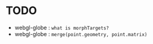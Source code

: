 TODO
=======

* webgl-globe : `what is morphTargets?`
* webgl-globe : `merge(point.geometry, point.matrix)`